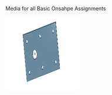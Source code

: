 Media for all Basic Onsahpe Assignments


<img src="./media/Base.PNG" alt="Base" width="200" height="200"> 
